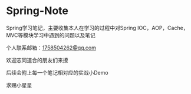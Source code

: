 # Spring-Note
Spring学习笔记，主要收集本人在学习的过程中对Spring IOC，AOP，Cache，MVC等模块学习中遇到的问题以及笔记

个人联系邮箱：1758504262@qq.com

欢迎志同道合的朋友们来撩

后续会附上每一个笔记相对应的实战小Demo

求赐小星星
